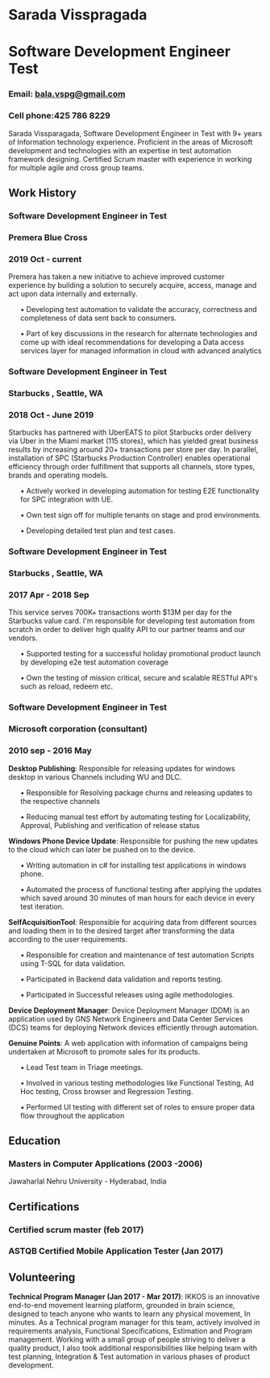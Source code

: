 # Sarada Visspragada
# Software Development Engineer Test

### Email: bala.vspg@gmail.com
### Cell phone:425 786 8229

<p>
Sarada Vissparagada, Software Development Engineer in Test with 9+ years of Information technology experience. Proficient in the areas of Microsoft development and technologies with an expertise in test automation framework designing. Certified Scrum master with experience in working for multiple agile and cross group teams.
</p>

## Work History
<!-- <strong> <spam style="color:green"> Work History </spam></strong>-->

### Software Development Engineer in Test
### Premera Blue Cross
### 2019 Oct - current
<p>
Premera has taken a new initiative to achieve improved customer experience by building a
solution to securely acquire, access, manage and act upon data internally and externally. 
<ul>
   • Developing test automation to validate the accuracy, correctness and completeness of data sent back to consumers. </ul>
   <ul> • Part of key discussions in the research for alternate technologies and come up with ideal recommendations for developing a Data access services layer for managed information in cloud with advanced analytics </ul>

</p>

### Software Development Engineer in Test
### Starbucks , Seattle, WA
### 2018 Oct - June 2019

<p>
Starbucks has partnered with UberEATS to pilot Starbucks order delivery via Uber in the Miami market (115 stores), which has yielded great business results by increasing around 20+ transactions per store per day. In parallel, installation of SPC (Starbucks Production Controller) enables operational efficiency through order fulfillment that supports all channels, store types, brands and operating models. </p>
<ul> • Actively worked in developing automation for testing E2E functionality for SPC integration with UE.</ul>
<ul> • Own test sign off for multiple tenants on stage and prod environments.</ul>
<ul> • Developing detailed test plan and test cases.</ul>


### Software Development Engineer in Test
### Starbucks , Seattle, WA
### 2017 Apr - 2018 Sep
<p>
This service serves 700K+ transactions worth $13M per day for the Starbucks value card. I'm responsible for developing test automation from scratch in order to deliver high quality API to our partner teams and our vendors. 
</p>
<ul>
• Supported testing for a successful holiday promotional product launch by developing e2e test automation coverage</ul>
<ul> • Own the testing of mission critical, secure and scalable RESTful API's such as reload, redeem etc.</ul>

### Software Development Engineer in Test
### Microsoft corporation (consultant)
### 2010 sep - 2016 May
<p>
<p>
<strong>Desktop Publishing</strong>: Responsible for releasing updates for windows desktop in various Channels including WU and DLC. </p>
<ul>• Responsible for Resolving package churns and releasing updates to the respective channels </ul>
<ul>• Reducing manual test effort by automating testing for Localizability, Approval, Publishing and verification of release status </ul>
<p><strong>Windows Phone Device Update</strong>: Responsible for pushing the new updates to the cloud which can later be pushed on to the device. <ul>• Writing automation in c# for installing test applications in windows phone.</ul>
<ul> • Automated the process of functional testing after applying the updates which saved around 30 minutes of man hours for each device in every test iteration. </ul>
<p><strong>SelfAcquisitionTool</strong>: Responsible for acquiring data from different sources and loading them in to the desired target after transforming the data according to the user requirements.</p>
<ul>• Responsible for creation and maintenance of test automation Scripts using T-SQL for data validation.</ul>
<ul> • Participated in Backend data validation and reports testing.</ul> <ul> • Participated in Successful releases using agile methodologies.</ul>
<p><strong>Device Deployment Manager</strong>: Device Deployment Manager (DDM) is an application used by GNS Network Engineers and Data Center Services (DCS) teams for deploying Network devices efficiently through automation. </p>
<p><strong>Genuine Points</strong>: A web application with information of campaigns being undertaken at Microsoft to promote sales for its products.</p>
<ul> • Lead Test team in Triage meetings. </ul>
<ul>• Involved in various testing methodologies like Functional Testing, Ad Hoc testing, Cross browser and Regression Testing. </ul>
<ul>• Performed UI testing with different set of roles to ensure proper data flow throughout the application</ul>
</p>

## Education
### Masters in Computer Applications (2003 -2006)
Jawaharlal Nehru University - Hyderabad, India

## Certifications
### Certified scrum master (feb 2017)
### ASTQB Certified Mobile Application Tester (Jan 2017)

## Volunteering

<p><strong>Technical Program Manager (Jan 2017 - Mar 2017)</strong>:
 IKKOS is an innovative end-to-end movement learning platform, grounded in brain science, designed to teach anyone who wants to learn any physical movement, In minutes. As a Technical program manager for this team, actively involved in requirements analysis, Functional Specifications, Estimation and Program management. Working with a small group of people striving to deliver a quality product, I also took additional responsibilities like helping team with test planning, Integration & Test automation in various phases of product development.</p>
